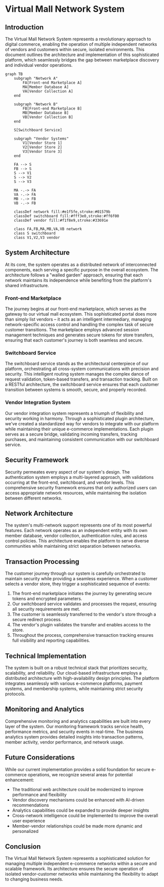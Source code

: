 # Virtual Mall Network System

## Introduction

The Virtual Mall Network System represents a revolutionary approach to digital commerce, enabling the operation of multiple independent networks of vendors and customers within secure, isolated environments. This document outlines the architecture and implementation of this sophisticated platform, which seamlessly bridges the gap between marketplace discovery and individual vendor operations.

```mermaid
graph TB
    subgraph "Network A"
        FA[Front-end Marketplace A]
        MA[Member Database A]
        VA[Vendor Collection A]
    end
    
    subgraph "Network B"
        FB[Front-end Marketplace B]
        MB[Member Database B]
        VB[Vendor Collection B]
    end
    
    S[Switchboard Service]
    
    subgraph "Vendor Systems"
        V1[Vendor Store 1]
        V2[Vendor Store 2]
        V3[Vendor Store 3]
    end
    
    FA --> S
    FB --> S
    S --> V1
    S --> V2
    S --> V3
    
    MA -.-> FA
    VA -.-> FA
    MB -.-> FB
    VB -.-> FB
    
    classDef network fill:#e1f5fe,stroke:#01579b
    classDef switchboard fill:#fff3e0,stroke:#ff6f00
    classDef vendor fill:#f1f8e9,stroke:#33691e
    
    class FA,FB,MA,MB,VA,VB network
    class S switchboard
    class V1,V2,V3 vendor
```
## System Architecture

At its core, the system operates as a distributed network of interconnected components, each serving a specific purpose in the overall ecosystem. The architecture follows a "walled garden" approach, ensuring that each network maintains its independence while benefiting from the platform's shared infrastructure.

### Front-end Marketplace

The journey begins at our front-end marketplace, which serves as the gateway to our virtual mall ecosystem. This sophisticated portal does more than simply list vendors – it acts as an intelligent intermediary, managing network-specific access control and handling the complex task of secure customer transitions. The marketplace employs advanced session management techniques and generates secure tokens for store transfers, ensuring that each customer's journey is both seamless and secure.

### Switchboard Service

The switchboard service stands as the architectural centerpiece of our platform, orchestrating all cross-system communications with precision and security. This intelligent routing system manages the complex dance of request validation, token-based transfers, and transaction tracking. Built on a RESTful architecture, the switchboard service ensures that each customer transition between systems is smooth, secure, and properly recorded.

### Vendor Integration System

Our vendor integration system represents a triumph of flexibility and security working in harmony. Through a sophisticated plugin architecture, we've created a standardized way for vendors to integrate with our platform while maintaining their unique e-commerce implementations. Each plugin serves as a secure bridge, validating incoming transfers, tracking purchases, and maintaining consistent communication with our switchboard service.

## Security Framework

Security permeates every aspect of our system's design. The authentication system employs a multi-layered approach, with validations occurring at the front-end, switchboard, and vendor levels. This comprehensive security framework ensures that only authorized users can access appropriate network resources, while maintaining the isolation between different networks.

## Network Architecture

The system's multi-network support represents one of its most powerful features. Each network operates as an independent entity with its own member database, vendor collection, authentication rules, and access control policies. This architecture enables the platform to serve diverse communities while maintaining strict separation between networks.

## Transaction Processing

The customer journey through our system is carefully orchestrated to maintain security while providing a seamless experience. When a customer selects a vendor store, they trigger a sophisticated sequence of events:

1. The front-end marketplace initiates the journey by generating secure tokens and encrypted parameters.
2. Our switchboard service validates and processes the request, ensuring all security requirements are met.
3. The customer is seamlessly transferred to the vendor's store through a secure redirect process.
4. The vendor's plugin validates the transfer and enables access to the store.
5. Throughout the process, comprehensive transaction tracking ensures full visibility and reporting capabilities.

## Technical Implementation

The system is built on a robust technical stack that prioritizes security, scalability, and reliability. Our cloud-based infrastructure employs a distributed architecture with high-availability design principles. The platform integrates seamlessly with various e-commerce platforms, payment systems, and membership systems, while maintaining strict security protocols.

## Monitoring and Analytics

Comprehensive monitoring and analytics capabilities are built into every layer of the system. Our monitoring framework tracks service health, performance metrics, and security events in real-time. The business analytics system provides detailed insights into transaction patterns, member activity, vendor performance, and network usage.

## Future Considerations

While our current implementation provides a solid foundation for secure e-commerce operations, we recognize several areas for potential enhancement:

- The traditional web architecture could be modernized to improve performance and flexibility
- Vendor discovery mechanisms could be enhanced with AI-driven recommendations
- Analytics capabilities could be expanded to provide deeper insights
- Cross-network intelligence could be implemented to improve the overall user experience
- Member-vendor relationships could be made more dynamic and personalized

## Conclusion

The Virtual Mall Network System represents a sophisticated solution for managing multiple independent e-commerce networks within a secure and scalable framework. Its architecture ensures the secure operation of isolated vendor-customer networks while maintaining the flexibility to adapt to changing business needs.
